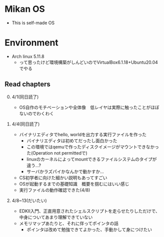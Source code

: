 # Mikan OS
 - This is self-made OS

# Environment
 - Arch linux 5.11.8
	 - って思ったけど環境構築がしんどいのでVirtualBox6.1.18+Ubuntu20.04でやる

## Read chapters
0. 4/1(同日読了)
	 - OS自作のモチベーションや全体像　低レイヤは実際に触ったことがほぼないのでわくわく


1. 4/4(同日読了)
	 - バイナリエディタでhello, worldを出力する実行ファイルを作った
		 - バイナリエディタは初めてだったし面白かった
		 - この環境ではqemuで作ったディスクイメージがマウントできなかった(Operation not permittedで)
		 - linuxのカーネルによってmountできるファイルシステムのタイプが違う...?
		 - サーバかラズパイかなんかで動かすか...
	 - CS初学者に向けた細かい説明もあってすごい
	 - OSが起動するまでの基礎知識　概要を掴むにはいい感じ
	 - 実行ファイルの動作確認できた(4/8)


2. 4/8~13(だいたい)
	 - EDKⅡ入門、正直用意されたシェルスクリプトを走らせたりしただけで、中身についてあまり理解できていない
	 - メモリマップあたりと、それに伴ってポインタの話
		 - ポインタは改めて勉強できてよかった、手動かして身につけたい
